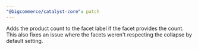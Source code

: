 ```yaml
---
"@bigcommerce/catalyst-core": patch
---
```


Adds the product count to the facet label if the facet provides the count. This also fixes an issue where the facets weren't respecting the collapse by default setting.
